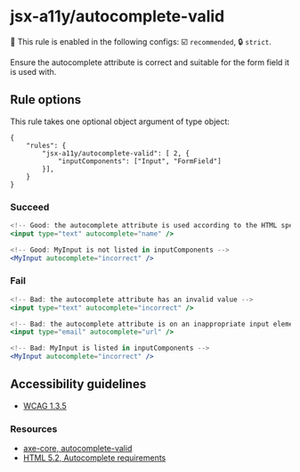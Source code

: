 # jsx-a11y/autocomplete-valid

💼 This rule is enabled in the following configs: ☑️ `recommended`, 🔒 `strict`.

<!-- end auto-generated rule header -->

Ensure the autocomplete attribute is correct and suitable for the form field it is used with.

## Rule options

This rule takes one optional object argument of type object:

```
{
    "rules": {
        "jsx-a11y/autocomplete-valid": [ 2, {
            "inputComponents": ["Input", "FormField"]
        }],
    }
}
```

### Succeed
```jsx
<!-- Good: the autocomplete attribute is used according to the HTML specification -->
<input type="text" autocomplete="name" />

<!-- Good: MyInput is not listed in inputComponents -->
<MyInput autocomplete="incorrect" />
```

### Fail
```jsx
<!-- Bad: the autocomplete attribute has an invalid value -->
<input type="text" autocomplete="incorrect" />

<!-- Bad: the autocomplete attribute is on an inappropriate input element -->
<input type="email" autocomplete="url" />

<!-- Bad: MyInput is listed in inputComponents -->
<MyInput autocomplete="incorrect" />
```

## Accessibility guidelines
- [WCAG 1.3.5](https://www.w3.org/WAI/WCAG21/Understanding/identify-input-purpose)

### Resources
- [axe-core, autocomplete-valid](https://dequeuniversity.com/rules/axe/3.2/autocomplete-valid)
- [HTML 5.2, Autocomplete requirements](https://www.w3.org/TR/html52/sec-forms.html#autofilling-form-controls-the-autocomplete-attribute)
